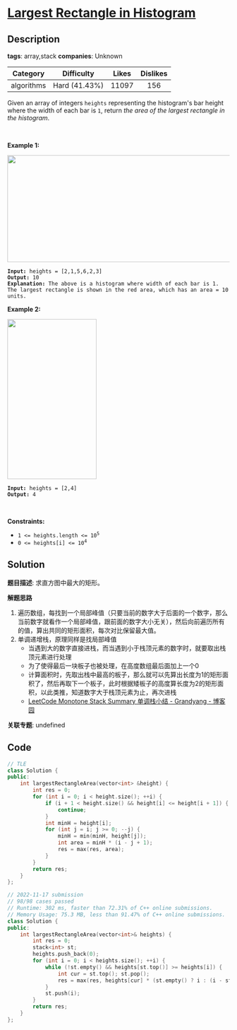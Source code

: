 # [Largest Rectangle in Histogram](https://leetcode.com/problems/largest-rectangle-in-histogram/description/)

## Description

**tags**: array,stack
**companies**: Unknown

|  Category  |  Difficulty   | Likes | Dislikes |
| :--------: | :-----------: | :---: | :------: |
| algorithms | Hard (41.43%) | 11097 |   156    |

<p>Given an array of integers <code>heights</code> representing the histogram&#39;s bar height where the width of each bar is <code>1</code>, return <em>the area of the largest rectangle in the histogram</em>.</p>

<p>&nbsp;</p>
<p><strong>Example 1:</strong></p>
<img alt="" src="https://assets.leetcode.com/uploads/2021/01/04/histogram.jpg" style="width: 522px; height: 242px;" />
<pre><code><strong>Input:</strong> heights = [2,1,5,6,2,3]
<strong>Output:</strong> 10
<strong>Explanation:</strong> The above is a histogram where width of each bar is 1.
The largest rectangle is shown in the red area, which has an area = 10 units.</code></pre>

<p><strong>Example 2:</strong></p>
<img alt="" src="https://assets.leetcode.com/uploads/2021/01/04/histogram-1.jpg" style="width: 202px; height: 362px;" />
<pre><code><strong>Input:</strong> heights = [2,4]
<strong>Output:</strong> 4</code></pre>

<p>&nbsp;</p>
<p><strong>Constraints:</strong></p>

<ul>
  <li><code>1 &lt;= heights.length &lt;= 10<sup>5</sup></code></li>
  <li><code>0 &lt;= heights[i] &lt;= 10<sup>4</sup></code></li>
</ul>

## Solution

**题目描述**: 求直方图中最大的矩形。

**解题思路**

1. 遍历数组，每找到一个局部峰值（只要当前的数字大于后面的一个数字，那么当前数字就看作一个局部峰值，跟前面的数字大小无关），然后向前遍历所有的值，算出共同的矩形面积，每次对比保留最大值。
2. 单调递增栈，原理同样是找局部峰值
   - 当遇到大的数字直接进栈，而当遇到小于栈顶元素的数字时，就要取出栈顶元素进行处理
   - 为了使得最后一块板子也被处理，在高度数组最后面加上一个0
   - 计算面积时，先取出栈中最高的板子，那么就可以先算出长度为1的矩形面积了，然后再取下一个板子，此时根据矮板子的高度算长度为2的矩形面积，以此类推，知道数字大于栈顶元素为止，再次进栈
   - [LeetCode Monotone Stack Summary 单调栈小结 - Grandyang - 博客园](https://www.cnblogs.com/grandyang/p/8887985.html)

**关联专题**: undefined

## Code

```cpp
// TLE
class Solution {
public:
    int largestRectangleArea(vector<int> &height) {
        int res = 0;
        for (int i = 0; i < height.size(); ++i) {
            if (i + 1 < height.size() && height[i] <= height[i + 1]) {
                continue;
            }
            int minH = height[i];
            for (int j = i; j >= 0; --j) {
                minH = min(minH, height[j]);
                int area = minH * (i - j + 1);
                res = max(res, area);
            }
        }
        return res;
    }
};
```

```cpp
// 2022-11-17 submission
// 98/98 cases passed
// Runtime: 302 ms, faster than 72.31% of C++ online submissions.
// Memory Usage: 75.3 MB, less than 91.47% of C++ online submissions.
class Solution {
public:
    int largestRectangleArea(vector<int>& heights) {
        int res = 0;
        stack<int> st;
        heights.push_back(0);
        for (int i = 0; i < heights.size(); ++i) {
            while (!st.empty() && heights[st.top()] >= heights[i]) {
                int cur = st.top(); st.pop();
                res = max(res, heights[cur] * (st.empty() ? i : (i - st.top() - 1)));
            }
            st.push(i);
        }
        return res;
    }
};
```
